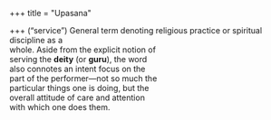 +++
title = "Upasana"

+++
(“service”) General term denoting religious practice or spiritual discipline as a  
whole. Aside from the explicit notion of  
serving the **deity** (or **guru**), the word  
also connotes an intent focus on the  
part of the performer—not so much the  
particular things one is doing, but the  
overall attitude of care and attention  
with which one does them.
